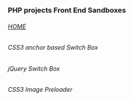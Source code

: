 ### PHP projects Front End Sandboxes  
  
###### [HOME](http://mthjn.github.io/)  
###### CSS3 anchor based Switch Box  
###### jQuery Switch Box  
###### CSS3 Image Preloader  
